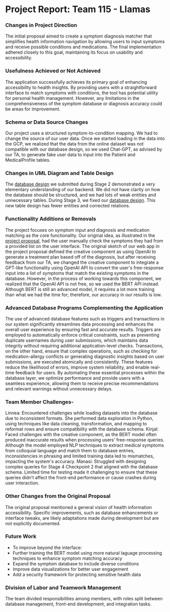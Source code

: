 # Project Report: Team 115 - Llamas
### Changes in Project Direction
The initial proposal aimed to create a symptom diagnosis matcher that simplifies health information navigation by allowing users to input symptoms and receive possible conditions and medications. The final implementation adhered closely to this goal, maintaining its focus on usability and accessibility. 
### Usefulness Achieved or Not Achieved
The application successfully achieves its primary goal of enhancing accessibility to health insights. By providing users with a straightforward interface to match symptoms with conditions, the tool has potential utility for personal health management. However, any limitations in the comprehensiveness of the symptom database or diagnosis accuracy could be areas for improvement.
### Schema or Data Source Changes
Our project uses a structured symptom-to-condition mapping. We had to change the source of our user data. Once we started loading in the data into the GCP, we realized that the data from the online dataset was not compatible with our database design, so we used Chat-GPT, as advised by our TA, to generate fake user data to input into the Patient and MedicalProfile tables.
### Changes in UML Diagram and Table Design
The [database design](doc/PT1_Stage2_3NF_Normalized_UML_(Updated).pdf) we submitted during Stage 2 demonstrated a very elementary understanding of our backend. We did not have clarity on how the database should be structured, and we had lots of weak entities and unnecessary tables. During Stage 3, we fixed our [database design](doc/UpdatedDatabaseDesign.md). This new table design has fewer entities and corrected relations.
### Functionality Additions or Removals
The project focuses on symptom input and diagnosis and medication matching as the core functionality. Our original idea, as illustrated in the [project proposal](doc/ProjectProposal.md), had the user manually check the symptoms they had from a provided list on the user interface. The original sketch of our web app in the project proposal defined the creative component as using OpenAI to generate a treatment plan based off of the diagnosis, but after receiving feedback from our TA, we changed the creative component to integrate a GPT-like functionality using OpenAI API to convert the user's free-response input into a list of symptoms that match the existing symptoms in the database. However, in the process of working towards this component, we realized that the OpenAI API is not free, so we used the BERT API instead. Although BERT is still an advanced model, it requires a lot more training than what we had the time for; therefore, our accuracy in our results is low.
### Advanced Database Programs Complementing the Application
The use of advanced database features such as triggers and transactions in our system significantly streamlines data processing and enhances the overall user experience by ensuring fast and accurate results. Triggers are employed to automatically enforce critical constraints, such as preventing duplicate usernames during user submissions, which maintains data integrity without requiring additional application-level checks. Transactions, on the other hand, ensure that complex operations, such as checking for medication-allergy conflicts or generating diagnostic insights based on user submissions, are executed atomically and consistently. These features reduce the likelihood of errors, improve system reliability, and enable real-time feedback for users. By automating these essential processes within the database layer, we optimize performance and provide users with a seamless experience, allowing them to receive precise recommendations and relevant warnings without unnecessary delays.
### Team Member Challenges-
Linnea: Encountered challenges while loading datasets into the database due to inconsistent formats. She performed data exploration in Python, using techniques like data cleaning, transformation, and mapping to reformat rows and ensure compatibility with the database schema. 
Kinjal: Faced challenges with the creative component, as the BERT model often produced inaccurate results when processing users' free-response queries. Although the model employed NLP techniques to extract medical symptoms from colloquial language and match them to database entries, inconsistencies in phrasing and limited training data led to mismatches, impacting the system's accuracy.
Manasi: Struggled with designing complex queries for Stage 4 Checkpoint 2 that aligned with the database schema. Limited time for testing made it challenging to ensure that these queries didn’t affect the front-end performance or cause crashes during user interaction.
### Other Changes from the Original Proposal
The original proposal mentioned a general vision of health information accessibility. Specific improvements, such as database enhancements or interface tweaks, are likely adaptations made during development but are not explicitly documented.
### Future Work
* To improve beyond the interface:
* Further training the BERT model using more natural laguage processing techniques to enhance symptom matching accuracy
* Expand the symptom database to include diverse conditions
* Improve data visualizations for better user engagement
* Add a security framework for protecting sensitive health data
### Division of Labor and Teamwork Management
The team divided responsibilities among members, with roles split between database management, front-end development, and integration tasks.
